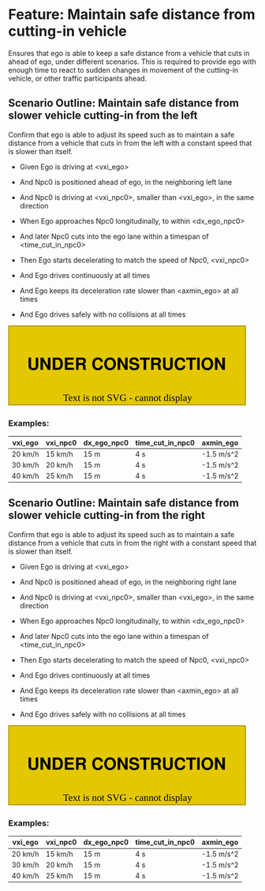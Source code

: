# Feature: Maintain safe distance from cutting-in vehicle

Ensures that ego is able to keep a safe distance from a vehicle that cuts in ahead of ego, under different scenarios.
This is required to provide ego with enough time to react to sudden changes in movement of the cutting-in vehicle, or other traffic participants ahead. 

## Scenario Outline: Maintain safe distance from slower vehicle cutting-in from the left

Confirm that ego is able to adjust its speed such as to maintain a safe distance from a vehicle that cuts in from the left with a constant speed that is slower than itself.

* Given Ego is driving at <vxi_ego>
* And Npc0 is positioned ahead of ego, in the neighboring left lane
* And Npc0 is driving at <vxi_npc0>, smaller than <vxi_ego>, in the same direction

* When Ego approaches Npc0 longitudinally, to within <dx_ego_npc0>
* And later Npc0 cuts into the ego lane within a timespan of <time_cut_in_npc0>
* Then Ego starts decelerating to match the speed of Npc0, <vxi_npc0>
* And Ego drives continuously at all times
* And Ego keeps its deceleration rate slower than <axmin_ego> at all times
* And Ego drives safely with no collisions at all times

![Overview](./images/UC-PLN-001-0001.drawio.svg)

### Examples: 

  | vxi_ego | vxi_npc0 | dx_ego_npc0 | time_cut_in_npc0 | axmin_ego  |
  | ------- | -------- | ----------- | ---------------- | ---------- |
  | 20 km/h | 15 km/h  | 15 m        | 4 s              | -1.5 m/s^2 |
  | 30 km/h | 20 km/h  | 15 m        | 4 s              | -1.5 m/s^2 |
  | 40 km/h | 25 km/h  | 15 m        | 4 s              | -1.5 m/s^2 |


## Scenario Outline: Maintain safe distance from slower vehicle cutting-in from the right

Confirm that ego is able to adjust its speed such as to maintain a safe distance from a vehicle that cuts in from the right with a constant speed that is slower than itself.

* Given Ego is driving at <vxi_ego>
* And Npc0 is positioned ahead of ego, in the neighboring right lane
* And Npc0 is driving at <vxi_npc0>, smaller than <vxi_ego>, in the same direction

* When Ego approaches Npc0 longitudinally, to within <dx_ego_npc0>
* And later Npc0 cuts into the ego lane within a timespan of <time_cut_in_npc0>
* Then Ego starts decelerating to match the speed of Npc0, <vxi_npc0>
* And Ego drives continuously at all times
* And Ego keeps its deceleration rate slower than <axmin_ego> at all times
* And Ego drives safely with no collisions at all times

![Overview](./images/UC-PLN-001-0001.drawio.svg)

### Examples: 

  | vxi_ego | vxi_npc0 | dx_ego_npc0 | time_cut_in_npc0 | axmin_ego  |
  | ------- | -------- | ----------- | ---------------- | ---------- |
  | 20 km/h | 15 km/h  | 15 m        | 4 s              | -1.5 m/s^2 |
  | 30 km/h | 20 km/h  | 15 m        | 4 s              | -1.5 m/s^2 |
  | 40 km/h | 25 km/h  | 15 m        | 4 s              | -1.5 m/s^2 |